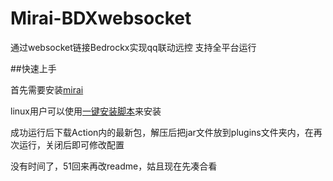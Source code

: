 # Mirai-BDXwebsocket
通过websocket链接Bedrockx实现qq联动远控 支持全平台运行

##快速上手

首先需要安装[mirai](https://github.com/mamoe/mirai)

linux用户可以使用[一键安装脚本](https://github.com/cyanray/mirai-linux-deployment)来安装

成功运行后下载Action内的最新包，解压后把jar文件放到plugins文件夹内，在再次运行，关闭后即可修改配置

没有时间了，51回来再改readme，姑且现在先凑合看
